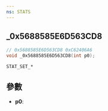```yaml
---
ns: STATS
---
```

## _0x5688585E6D563CD8

```c
// 0x5688585E6D563CD8 0xC62406A6
void _0x5688585E6D563CD8(int p0);
```

```
STAT_SET_*
```

## 參數
* **p0**: 

